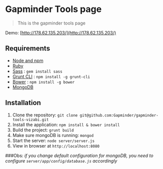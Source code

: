 # Gapminder Tools page
> This is the gapminder tools page

Demo: [http://178.62.135.203/](http://178.62.135.203/)

## Requirements

- [Node and npm](http://nodejs.org)
- [Ruby](http://ruby-lang.com/)
- [Sass](http://sass-lang.com/) : `gem install sass`
- [Grunt CLI](http://gruntjs.com/using-the-cli) : `npm install -g grunt-cli`
- [Bower](http://bower.io/) : `npm install -g bower`
- [MongoDB](https://www.mongodb.org/)

## Installation

1. Clone the repository: `git clone git@github.com:Gapminder/gapminder-tools-vizabi.git`
2. Install the application: `npm install & bower install`
3. Build the project: `grunt build`
4. Make sure mongoDB is running: `mongod`
5. Start the server: `node server/server.js`
6. View in browser at `http://localhost:8080`

###Obs:
*if you change default configuration for mongoDB, you need to configure `server/app/config/database.js` accordingly*